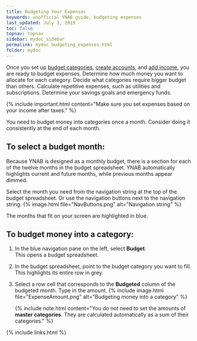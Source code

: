 ```yaml
---
title: Budgeting Your Expenses
keywords: unofficial YNAB guide, budgeting expenses
last_updated: July 3, 2019
toc: false
topnav: topnav
sidebar: mydoc_sidebar
permalink: mydoc_budgeting_expenses.html
folder: mydoc
---
```


Once you set up [budget categories](mydoc_about_categories), [create accounts](mydoc_creating_account), and [add income](mydoc_adding_transactions), you are ready to budget expenses. Determine how much money you want to allocate for each category. Decide what categories require bigger budget than others. Calculate repetitive expenses, such as utilities and subscriptions. Determine your savings goals and emergency funds.

{% include important.html content="Make sure you set expenses based on your income after taxes." %}

You need to budget money into categories once a month. Consider doing it consistently at the end of each month.

## To select a budget month:

Because YNAB is designed as a monthly budget, there is a section for each of the twelve months in the budget spreadsheet. YNAB automatically highlights current and future months, while previous months appear dimmed.

Select the month you need from the navigation string at the top of the budget spreadsheet. Or use the navigation buttons next to the navigation string.
{% image.html file="NavButtons.png" alt="Navigation string" %}

The months that fit on your screen are highlighted in blue.

## To budget money into a category:

1.  In the blue navigation pane on the left, select **Budget**. <br/>This opens a budget spreadsheet.

2. In the budget spreadsheet, point to the budget category you want to fill. <br/>This highlights its entire row in grey.

3.  Select a row cell that corresponds to the **Budgeted** column of the budgeted month. Type in the amount.
    {% include image.html file="ExpenseAmount.png" alt="Budgeting money into a category" %}

    {% include note.html content="You do not need to set the amounts of **master categories**. They are calculated automatically as a sum of their categories." %}

{% include links.html %}

